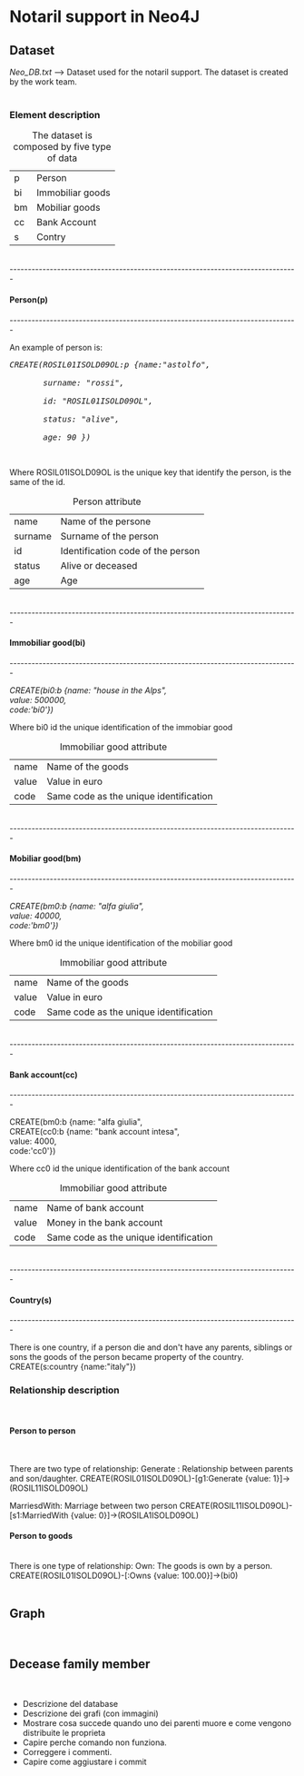 <!-- ---------------------------------------------------------------------- -->
<h1>Notaril support in Neo4J</h1>
<!-- ---------------------------------------------------------------------- -->
<h2>Dataset</h2>
<i>Neo_DB.txt</i> --> Dataset used for the notaril support. The dataset is 
                      created by the work team.<br/><br/>


<h3>Element description</h3>
<table>
<caption>The dataset is composed by five type of data</caption>
<tr><td>p        </td><td>Person            </td></tr>
<tr><td>bi       </td><td>Immobiliar goods </td></tr>
<tr><td>bm       </td><td>Mobiliar goods    </td></tr>
<tr><td>cc       </td><td>Bank Account      </td></tr>
<tr><td>s        </td><td>Contry            </td></tr>
</table>

<br/>
-------------------------------------------------------------------------------
<h4>Person(p)</h4>
-------------------------------------------------------------------------------
<br/>

An example of person is:<br/>

<pre><i>CREATE(ROSIL01ISOLD09OL:p {name:"astolfo",                        <br/>
       surname: "rossi",                     <br/>
       id: "ROSIL01ISOLD09OL",               <br/>
       status: "alive",                      <br/>
       age: 90 })</i></pre><br/>

Where ROSIL01ISOLD09OL is the unique key that identify the person, is the same
of the id.<br/>

<table>
<caption>Person attribute</caption>
<tr><td>name     </td><td>Name of the persone               </td></tr>
<tr><td>surname  </td><td>Surname of the person             </td></tr>
<tr><td>id       </td><td>Identification code of the person </td></tr>
<tr><td>status   </td><td>Alive or deceased                 </td></tr>
<tr><td>age      </td><td>Age                               </td></tr>
</table>
   
<br/>  
-------------------------------------------------------------------------------
<h4>Immobiliar good(bi)</h4>
-------------------------------------------------------------------------------
<br/>

<i>CREATE(bi0:b {name: "house in the Alps",<br/>
                value: 500000,             <br/>
				code:'bi0'})</i><br/>

Where bi0 id the unique identification of the immobiar good<br/>

<table>
<caption>Immobiliar good attribute</caption>
<tr><td>name     </td><td>Name of the goods                      </td></tr>
<tr><td>value    </td><td>Value in euro                          </td></tr>
<tr><td>code     </td><td>Same code as the unique identification </td></tr>
</table>

<br/>
-------------------------------------------------------------------------------
<h4>Mobiliar good(bm)</h4>
-------------------------------------------------------------------------------
<br/>

<i>CREATE(bm0:b {name: "alfa giulia",<br/>
                value: 40000,        <br/>
				code:'bm0'})</i><br/>


Where bm0 id the unique identification of the mobiliar good<br/>

<table>
<caption>Immobiliar good attribute</caption>
<tr><td>name     </td><td>Name of the goods                      </td></tr>
<tr><td>value    </td><td>Value in euro                          </td></tr>
<tr><td>code     </td><td>Same code as the unique identification </td></tr>
</table>

<br/>
-------------------------------------------------------------------------------
<h4>Bank account(cc)</h4>
-------------------------------------------------------------------------------
<br/>

CREATE(bm0:b {name: "alfa giulia",        <br/>
CREATE(cc0:b {name: "bank account intesa",<br/>
                value: 4000,              <br/>
				code:'cc0'})</i><br/>

Where cc0 id the unique identification of the bank account<br/>

<table>
<caption>Immobiliar good attribute</caption>
<tr><td>name     </td><td>Name of bank account                   </td></tr>
<tr><td>value    </td><td>Money in the bank account              </td></tr>
<tr><td>code     </td><td>Same code as the unique identification </td></tr>
</table>

<br/>
-------------------------------------------------------------------------------
<h4>Country(s)</h4>
-------------------------------------------------------------------------------
<br/>

There is one country, if a person die and don't have any parents, siblings or
sons the goods of the person became property of the country.
CREATE(s:country {name:"italy"})

<!-- ---------------------------------------------------------------------- -->
<h3>Relationship description</h3><br/>
<!-- ---------------------------------------------------------------------- -->
<h4>Person to person</h4><br/>
<!-- ---------------------------------------------------------------------- -->

There are two type of relationship:
Generate : Relationship between parents and son/daughter.
CREATE(ROSIL01ISOLD09OL)-[g1:Generate {value: 1}]->(ROSIL11ISOLD09OL)

MarriesdWith: Marriage between two person
CREATE(ROSIL11ISOLD09OL)-[s1:MarriedWith {value: 0}]->(ROSILA1ISOLD09OL)

<!-- ---------------------------------------------------------------------- -->
<h4>Person to goods</h4><br/>
<!-- ---------------------------------------------------------------------- -->
There is one type of relationship:
Own: The goods is own by a person.
CREATE(ROSIL01ISOLD09OL)-[:Owns {value: 100.00}]->(bi0)

<br/>
<br/>
<h2>Graph</h2><br/>















<h2>Decease family member</h2><br/>


- Descrizione del database
- Descrizione dei grafi (con immagini)
- Mostrare cosa succede quando uno dei parenti muore e come vengono distribuite le proprieta
- Capire perche comando non funziona.
- Correggere i commenti.
- Capire come aggiustare i commit
